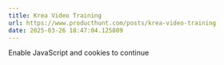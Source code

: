 ```yaml
---
title: Krea Video Training
url: https://www.producthunt.com/posts/krea-video-training
date: 2025-03-26 18:47:04.125809
---
```

Enable JavaScript and cookies to continue

